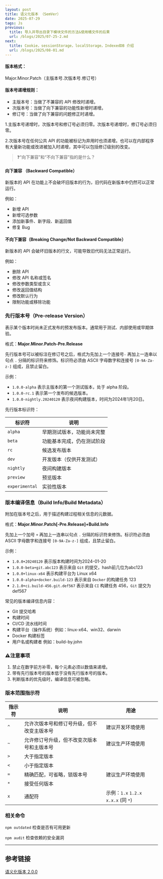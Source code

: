 ```yaml
---
layout: post
title: 语义化版本 （SemVer）
date: 2025-07-29
tags: Js
previous:
  title: 导入并导出目录下模块文件的方法&使用桶文件的后果
  url: /blogs/2025/07-25-2.md
next:
  title: Cookie，sessionStorage，localStorage，IndexedDB 介绍
  url: /blogs/2025/08-01.md
---
```


#### 版本格式：
Major.Minor.Patch（主版本号.次版本号.修订号）

#### 版本号递增规则：

- 主版本号：当做了不兼容的 API 修改时递增。
- 次版本号：当做了向下兼容的功能性新增时递增。
- 修订号：当做了向下兼容的问题修正时递增。

1.主版本号递增时，次版本号和修订号必须归零。次版本号递增时，修订号必须归零。

2.次版本号在任何公共 API 的功能被标记为弃用时也须递增。也可以在内部程序有大量新功能或改进被加入时递增，其中可以包括修订级别的改变。



>❓“向下兼容”和“不向下兼容”指的是什么？

#### 向下兼容 （Backward Compatible）

新版本的 API 在功能上不会破坏旧版本的行为，旧代码在新版本中仍然可以正常运行。

例如：

- 新增 API
- 新增可选参数
- 添加新事件、新字段、新返回值
- 修复 Bug

#### 不向下兼容（Breaking Change/Not Backward Compatible）

新版本的 API 会破坏旧版本的行文，可能导致旧代码无法正常运行。

例如：

- 删除 API
- 修改 API 名称或签名
- 修改参数类型或含义
- 修改返回值结构
- 修改默认行为
- 限制功能或移除功能

### 先行版本号（Pre-release Version）

表示某个版本时尚未正式发布的预发布版本。通常用于测试、内部使用或早期体验。

格式：**Major.Minor.Patch-Pre.Release**

先行版本号可以被标注在修订号之后，格式为先加上一个连接号`-` 再加上一连串以句点 `.` 分隔的标识符来修饰。标识符必须由 ASCII 字母数字和连接号 `[0-9A-Za-z-]` 组成，且禁止留白。

示例：

- `1.0.0-alpha` 表示主版本的第一个测试版本，处于 alpha 阶段。
- `1.0.0-rc.1` 表示第一个发布的候选版本。
- `1.0.0-nightly.20240120` 表示夜间构建版本，时间为2024年1月20日。

先行版本标识符：

| 标识符 | 说明 |
| --- | --- |
| `alpha` | 早期测试版本，功能尚未完整 |
| `beta` | 功能基本完成，仍在测试阶段 |
| `rc` | 候选发布版本 |
| `dev` | 开发版本（仅供开发测试） |
| `nightly` | 夜间构建版本 |
| `preview` | 预览版本 |
| `experimental` | 实验性版本 |

### 版本编译信息（Build Info/Build Metadata）

附加在版本号之后，用于描述构建过程相关信息的元数据。

格式：**Major.Minor.Patch[-Pre.Release]+Build.Info**

先加上一个加号 `+` 再加上一连串以句点 `.` 分隔的标识符来修饰。标识符必须由 ASCII 字母数字和连接号 `[0-9A-Za-z-]` 组成，且禁止留白。

示例：

- `1.0.0+20240120` 表示版本构建时间为2024-01-20
- `1.0.0-beta+git.abc123` 表示来自 `Git` 的提交，hash前几位为abc123
- `1.0.0+linux-x64` 表示构建平台为 Linux x64
- `1.0.0-alpha+docker.build-123` 表示来自 `Docker` 的构建任务 123
- `2.1.0+ci.build-456.git.def567` 表示来自 `CI` 构建任务 456，`Git` 提交为 def567

常见的版本编译信息内容：
- Git 提交哈希
- 构建时间
- CI/CD 流水线时间
- 构建平台（操作系统）例如：linux-x64、win32、darwin
- Docker 构建标签
- 用户名或构建者 例如：build-by.john

### ⚠️注意事项

1. 禁止在数字前方补零，每个元素必须以数值来递增。
2. 带有先行版本号的版本低于没有先行版本号的版本。
3. 判断版本的优先级时，编译信息可被忽略。

### 版本范围指示符

| 指示符 | 说明 | 用途 |
| --- | --- | --- |
| `^` | 允许次版本号和修订号升级，但不改变主版本号 | 建议开发环境使用 |
| `~` | 允许修订号升级，但不改变次版本号和主版本号 | 建议生产环境使用 |
| `>` | 大于指定版本 |
| `<` | 小于指定版本 |      
| `=` | 精确匹配，可省略，锁版本号 | 建议生产环境使用 |
| `*` | 接受任何版本 |
| `x` | 通配符 | 示例：`1.x` `1.2.x` `x.x.x` (同 `*`) |

### 相关命令

`npm outdated` 检查是否有可用更新

`npm audit` 检查依赖的安全漏洞

------------------------------------

## 参考链接

[语义化版本 2.0.0](https://semver.org/lang/zh-CN/)

